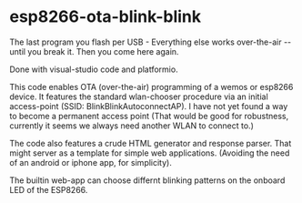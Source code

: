 # esp8266-ota-blink-blink

The last program you flash per USB - Everything else works over-the-air -- until you break it.
Then you come here again.

Done with visual-studio code and platformio.

This code enables OTA (over-the-air) programming of a wemos or esp8266 device.
It features the standard wlan-chooser procedure via an initial access-point (SSID: BlinkBlinkAutoconnectAP).
I have not yet found a way to become a permanent access point (That would be good for robustness, currently
it seems we always need another WLAN to connect to.)

The code also features a crude HTML generator and response parser. That might server as a template for 
simple web applications. (Avoiding the need of an android or iphone app, for simplicity).

The builtin web-app can choose differnt blinking patterns on the onboard LED of the ESP8266.




